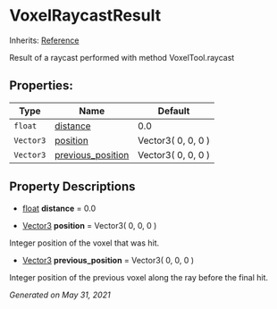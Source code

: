 # VoxelRaycastResult

Inherits: [Reference](https://docs.godotengine.org/en/stable/classes/class_reference.html)

Result of a raycast performed with method VoxelTool.raycast

## Properties:

| Type      | Name                                      | Default            |
| --------- | ----------------------------------------- | ------------------ |
| `float`   | [distance](#i_distance)                   | 0.0                |
| `Vector3` | [position](#i_position)                   | Vector3( 0, 0, 0 ) |
| `Vector3` | [previous_position](#i_previous_position) | Vector3( 0, 0, 0 ) |

<p></p>

## Property Descriptions

- [float](https://docs.godotengine.org/en/stable/classes/class_float.html)<span id="i_distance"></span> **distance** = 0.0

- [Vector3](https://docs.godotengine.org/en/stable/classes/class_vector3.html)<span id="i_position"></span> **position** = Vector3( 0, 0, 0 )

Integer position of the voxel that was hit.

- [Vector3](https://docs.godotengine.org/en/stable/classes/class_vector3.html)<span id="i_previous_position"></span> **previous_position** = Vector3( 0, 0, 0 )

Integer position of the previous voxel along the ray before the final hit.

_Generated on May 31, 2021_
